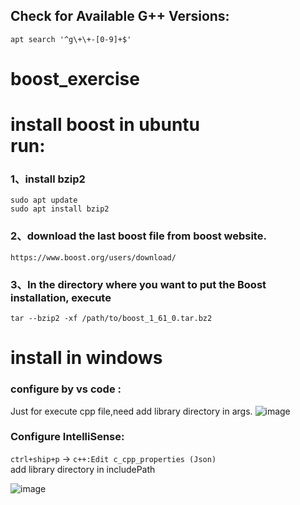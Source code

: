 ## Check for Available G++ Versions:
`apt search '^g\+\+-[0-9]+$'`

# boost_exercise
# install boost in ubuntu <br> run:
### 1、install bzip2
`sudo apt update` <br>
`sudo apt install bzip2`
### 2、download the last boost file from boost website. <br>
`https://www.boost.org/users/download/`
### 3、In the directory where you want to put the Boost installation, execute <br>
`tar --bzip2 -xf /path/to/boost_1_61_0.tar.bz2`

# install in windows 
### configure by vs code :
Just for execute cpp file,need add library directory in args.
![image](https://github.com/user-attachments/assets/dfcd198c-2335-42c8-821d-66f945fced4b)

### Configure IntelliSense: <br>
`ctrl+ship+p` -> `c++:Edit c_cpp_properties (Json)` <br>
add library directory in includePath 

![image](https://github.com/user-attachments/assets/48f53196-d705-4386-897f-457fa28a2c91)
